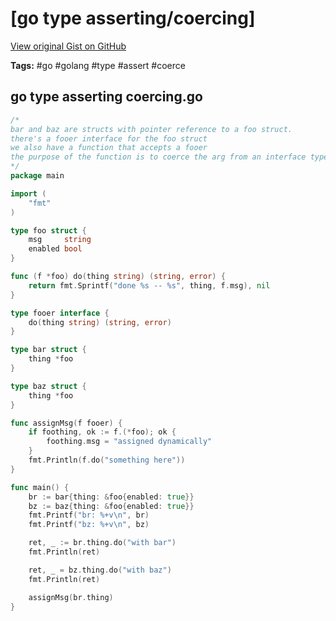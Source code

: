 # [go type asserting/coercing] 

[View original Gist on GitHub](https://gist.github.com/Integralist/3097838786e069c33afe668ae767a367)

**Tags:** #go #golang #type #assert #coerce

## go type asserting coercing.go

```go
/*
bar and baz are structs with pointer reference to a foo struct.
there's a fooer interface for the foo struct
we also have a function that accepts a fooer
the purpose of the function is to coerce the arg from an interface type to a concrete type
*/
package main

import (
	"fmt"
)

type foo struct {
	msg     string
	enabled bool
}

func (f *foo) do(thing string) (string, error) {
	return fmt.Sprintf("done %s -- %s", thing, f.msg), nil
}

type fooer interface {
	do(thing string) (string, error)
}

type bar struct {
	thing *foo
}

type baz struct {
	thing *foo
}

func assignMsg(f fooer) {
	if foothing, ok := f.(*foo); ok {
		foothing.msg = "assigned dynamically"
	}
	fmt.Println(f.do("something here"))
}

func main() {
	br := bar{thing: &foo{enabled: true}}
	bz := baz{thing: &foo{enabled: true}}
	fmt.Printf("br: %+v\n", br)
	fmt.Printf("bz: %+v\n", bz)

	ret, _ := br.thing.do("with bar")
	fmt.Println(ret)

	ret, _ = bz.thing.do("with baz")
	fmt.Println(ret)

	assignMsg(br.thing)
}

```

